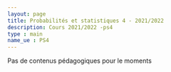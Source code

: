 ```yaml
---
layout: page
title: Probabilités et statistiques 4 - 2021/2022
description: Cours 2021/2022 -ps4
type : main
name_ue : PS4
---
```

Pas de contenus pédagogiques pour le moments
